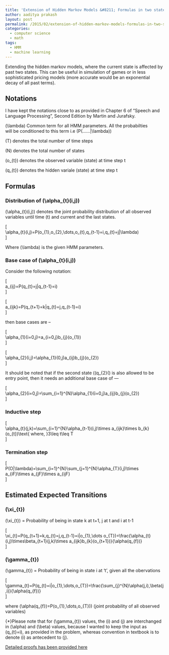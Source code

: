 ```yaml
---
title: 'Extension of Hidden Markov Models &#8211; Formulas in two state HMM'
author: aaditya prakash
layout: post
permalink: /2015/02/extension-of-hidden-markov-models-formulas-in-two-state-hmm/
categories:
  - computer science
  - math
tags:
  - HMM
  - machine learning
---
```

Extending the hidden markov models, where the current state is affected by past two states. This can be useful in simulation of games or in less sophisticated pricing models (more accurate would be an exponential decay of all past terms).

## Notations

I have kept the notations close to as provided in Chapter 6 of &#8220;Speech and Language Processing&#8221;, Second Edition by Martin and Jurafsky.

\(\lambda\) Common term for all HMM parameters. All the probabilties  
will be conditioned to this term i.e \(P(&#8230;&#8230;|\lambda)\)

\(T\) denotes the total number of time steps

\(N\) denotes the total number of states

\(o_{t}\) denotes the observed variable (state) at time step t

\(q_{t}\) denotes the hidden variale (state) at time step t

## Formulas

### Distribution of \(\alpha_{t}(i,j)\)

\(\alpha_{t}(i,j)\) denotes the joint probability distribution of all observed variables until time \(t\) and current and the last states.

\[  
\alpha\_{t}(i,j)=P(o\_{1},o\_{2},\dots,o\_{t},q\_{t-1}=i,q\_{t}=j|\lambda)  
\]

Where \(\lambda\) is the given HMM parameters.

### Base case of \(\alpha_{t}(i,j)\)

Consider the following notation:

\[  
a\_{ij}=P(q\_{t}=j|q_{t-1}=i)  
\]

\[  
a\_{ijk}=P(q\_{t+1}=k|q\_{t}=j,q\_{t-1}=i)  
\]

then base cases are &#8211;

\[  
\alpha\_{1}(i=0,j)=a\_{i=0,j}b\_{j}(o\_{1})  
\]

\[  
\alpha\_{2}(i,j)=\alpha\_{1}(0,j)a\_{ij}b\_{j}(o_{2})  
\]

It should be noted that if the second state (\(q_{2}\() is also allowed to be entry point, then it needs an additional base case of &#8212;

\[  
\alpha\_{2}(i=0,j)=\sum\_{i=1}^{N}\alpha\_{1}(i=0,j)a\_{ij}b\_{j}(o\_{2})  
\]

### Inductive step

\[  
\alpha\_{t}(j,k)=\sum\_{i=1}^{N}\alpha\_{t-1}(i,j)\times a\_{ijk}\times b\_{k}(o\_{t})\text{ where, }3\leq t\leq T  
\]

### Termination step

\[  
P(O|\lambda)=\sum\_{i=1}^{N}\sum\_{j=1}^{N}\alpha\_{T}(i,j)\times a\_{iF}\times a\_{jF}\times a\_{ijF}  
\]

## Estimated Expected Transitions

### \(\xi_{t}\)

\(\xi_{t}\) = Probability of being in state k at t+1, j at t and i at t-1

\[  
\xi\_{t}=P(q\_{t+1}=k,q\_{t}=j,q\_{t-1}=i|o\_{1},\dots o\_{T})=\frac{\alpha\_{t}(i,j)\times\beta\_{t+1}(j,k)\times a\_{ijk}b\_{k}(o\_{t+1})}{\alpha(q\_{f})}  
\]

### \(\gamma_{t}\)

\(\gamma_{t}\) = Probability of being in state i at &#8216;t&#8217;, given all the obervations

\[  
\gamma\_{t}=P(q\_{t}=i|o\_{1},\dots,o\_{T})=\frac{\sum\_{j}^{N}\alpha(j,i),\beta(j,i)}{\alpha(q\_{f})}  
\]

where \(\alpha(q\_{f})=P(o\_{1},\dots,o_{T})\) (joint probability of all observed variables)

{*}Please note that for \(\gamma\_{t}\) values, the \(i\) and \(j\) are interchanged in \(\alpha\) and \(\beta\) values, because I wanted to keep the input as \(q\_{t}=i\), as provided in the problem, whereas convention in textbook is to denote \(i\) as antecedent to \(j\).

<a title="Proofs for the two state hidden markov model" href="http://aaditya.info/research/hmm_two_states.pdf" target="_blank">Detailed proofs has been provided here</a>
